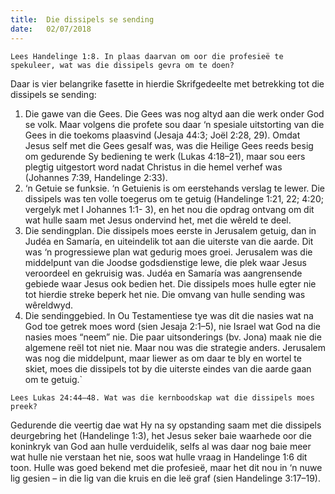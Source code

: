 ```yaml
---
title:  Die dissipels se sending
date:   02/07/2018
---
```


`Lees Handelinge 1:8. In plaas daarvan om oor die profesieë te spekuleer, wat was die dissipels gevra om te doen?`

Daar is vier belangrike fasette in hierdie Skrifgedeelte met betrekking tot die dissipels se sending:

1. Die gawe van die Gees. Die Gees was nog altyd aan die werk onder God se volk. Maar volgens die profete sou daar ‘n spesiale uitstorting van die Gees in die toekoms plaasvind (Jesaja 44:3; Joël 2:28, 29). Omdat Jesus self met die Gees gesalf was, was die Heilige Gees reeds besig om gedurende Sy bediening te werk (Lukas 4:18–21), maar sou eers plegtig uitgestort word nadat Christus in die hemel verhef was (Johannes 7:39, Handelinge 2:33).
2. ‘n Getuie se funksie. ‘n Getuienis is om eerstehands verslag te lewer. Die dissipels was ten volle toegerus om te getuig (Handelinge 1:21, 22; 4:20; vergelyk met I Johannes 1:1- 3), en het nou die opdrag ontvang om dit wat hulle saam met Jesus ondervind het, met die wêreld te deel.
3. Die sendingplan. Die dissipels moes eerste in Jerusalem getuig, dan in Judéa en Samaría, en uiteindelik tot aan die uiterste van die aarde. Dit was ‘n progressiewe plan wat gedurig moes groei. Jerusalem was die middelpunt van die Joodse godsdienstige lewe, die plek waar Jesus veroordeel en gekruisig was. Judéa en Samaría was aangrensende gebiede waar Jesus ook bedien het. Die dissipels moes hulle egter nie tot hierdie streke beperk het nie. Die omvang van hulle sending was wêreldwyd.
4. Die sendinggebied. In Ou Testamentiese tye was dit die nasies wat na God toe getrek moes word (sien Jesaja 2:1–5), nie Israel wat God na die nasies moes “neem” nie. Die paar uitsonderings (bv. Jona) maak nie die algemene reël tot niet nie. Maar nou was die strategie anders. Jerusalem was nog die middelpunt, maar liewer as om daar te bly en wortel te skiet, moes die dissipels tot by die uiterste eindes van die aarde gaan om te getuig.`

`Lees Lukas 24:44–48. Wat was die kernboodskap wat die dissipels moes preek?`

Gedurende die veertig dae wat Hy na sy opstanding saam met die dissipels deurgebring het (Handelinge 1:3), het Jesus seker baie waarhede oor die koninkryk van God aan hulle verduidelik, selfs al was daar nog baie meer wat hulle nie verstaan het nie, soos wat hulle vraag in Handelinge 1:6 dit toon. Hulle was goed bekend met die profesieë, maar het dit nou in ‘n nuwe lig gesien – in die lig van die kruis en die leë graf (sien Handelinge 3:17–19).